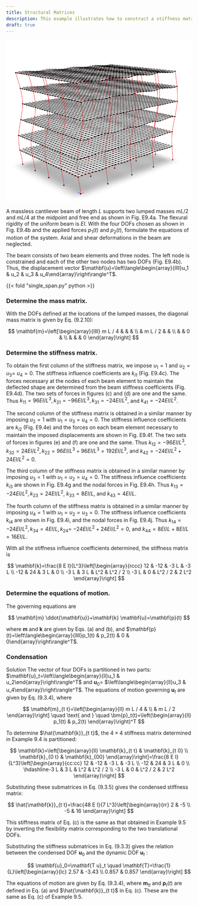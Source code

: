 ```yaml
---
title: Structural Matrices
description: This example illustrates how to construct a stiffness matrix from OpenSees
draft: true
---
```


![Cantilever beam with lumped mass](image.png)

A massless cantilever beam of length $L$ supports two lumped masses $m L / 2$ and $m L / 4$ at the midpoint and free end as shown in Fig. E9.4a. The flexural rigidity of the uniform beam is $E I$. With the four DOFs chosen as shown in Fig. E9.4b and the applied forces $p_1(t)$ and $p_2(t)$, formulate the equations of motion of the system. Axial and shear deformations in the beam are neglected.


The beam consists of two beam elements and three nodes. 
The left node is constrained and each of the other two nodes has two DOFs (Fig. E9.4b). 
Thus, the displacement vector $\mathbf{u}=\left\langle\begin{array}{llll}u_1 & u_2 & u_3 & u_4\end{array}\right\rangle^T$.

{{< fold "single_span.py" python >}}

### Determine the mass matrix. 

With the DOFs defined at the locations of the lumped masses, the diagonal mass matrix is given by Eq. (9.2.10):

$$
\mathbf{m}=\left[\begin{array}{llll}
m L / 4 & & & \\
& m L / 2 & & \\
& & 0 & \\
& & & 0
\end{array}\right]
$$

### Determine the stiffness matrix. 

To obtain the first column of the stiffness matrix, we impose $u_1=1$ and $u_2=u_3=$ $u_4=0$. The stiffness influence coefficients are $k_{i 1}$ (Fig. E9.4c). 
The forces necessary at the nodes of each beam element to maintain the deflected shape are determined from the beam stiffness coefficients (Fig. E9.4d). 
The two sets of forces in figures (c) and (d) are one and the same. 
Thus $k_{11}=96 E I / L^3, k_{21}=-96 E I / L^3, k_{31}=-24 E I / L^2$, and $k_{41}=-24 E I / L^2$.

The second column of the stiffness matrix is obtained in a similar manner by imposing $u_2=1$ with $u_1=u_3=u_4=0$. 
The stiffness influence coefficients are $k_{i 2}$ (Fig. E9.4e) and the forces on each beam element necessary to maintain the imposed displacements are shown in Fig. E9.4f. 
The two sets of forces in figures (e) and (f) are one and the same. 
Thus $k_{12}=-96 E I / L^3, k_{32}=24 E I / L^2, k_{22}=96 E I / L^3+96 E I / L^3=192 E I / L^3$, and $k_{42}=-24 E I / L^2+24 E I / L^2=0$.

The third column of the stiffness matrix is obtained in a similar manner by imposing $u_3=1$ with $u_1=u_2=u_4=0$. 
The stiffness influence coefficients $k_{i 3}$ are shown in Fig. E9.4g and the nodal forces in Fig. E9.4h. Thus $k_{13}=-24 E I / L^2, k_{23}=24 E I / L^2$, $k_{33}=8 E I / L$, and $k_{43}=4 E I / L$.

The fourth column of the stiffness matrix is obtained in a similar manner by imposing
$u_4=1$ with $u_1=u_2=u_3=0$. The stiffness influence coefficients $k_{i 4}$ are shown in Fig. E9.4i, and the nodal forces in Fig. E9.4j. Thus $k_{14}=-24 E I / L^2, k_{34}=4 E I / L, k_{24}=$ $-24 E I / L^2+24 E I / L^2=0$, and $k_{44}=8 E I / L+8 E I / L=16 E I / L$.

With all the stiffness influence coefficients determined, the stiffness matrix is

$$
\mathbf{k}=\frac{8 E I}{L^3}\left[\begin{array}{rccc}
12 & -12 & -3 L & -3 L \\
-12 & 24 & 3 L & 0 \\
-3 L & 3 L & L^2 & L^2 / 2 \\
-3 L & 0 & L^2 / 2 & 2 L^2
\end{array}\right]
$$

### Determine the equations of motion. 

The governing equations are

$$
\mathbf{m} \ddot{\mathbf{u}}+\mathbf{k} \mathbf{u}=\mathbf{p}(t)
$$

where $\mathbf{m}$ and $\mathbf{k}$ are given by Eqs. (a) and (b), and $\mathbf{p}(t)=\left\langle\begin{array}{llll}p_1(t) & p_2(t) & 0 & 0\end{array}\right\rangle^T$.

### Condensation

Solution The vector of four DOFs is partitioned in two parts: $\mathbf{u}_t=\left\langle\begin{array}{ll}u_1 & u_2\end{array}\right\rangle^T$ and $\mathbf{u}_0=$ $\left\langle\begin{array}{ll}u_3 & u_4\end{array}\right\rangle^T$. The equations of motion governing $\mathbf{u}_t$ are given by Eq. (9.3.4), where

$$
\mathbf{m}_{t t}=\left[\begin{array}{ll}
m L / 4 & \\
& m L / 2
\end{array}\right] 
\quad 
\text{ and }
\quad
\bm{p}_t(t)=\left(\begin{array}{ll}
p_1(t) & p_2(t)
\end{array}\right)^T
$$


To determine $\hat{\mathbf{k}}_{t t}$, the $4 \times 4$ stiffness matrix determined in Example 9.4 is partitioned:

$$
\mathbf{k}=\left[\begin{array}{ll}
\mathbf{k}_{t t} & \mathbf{k}_{t 0} \\
\mathbf{k}_{0 t} & \mathbf{k}_{00}
\end{array}\right]=\frac{8 E I}{L^3}\left[\begin{array}{cc:cc}
12 & -12 & -3 L & -3 L \\
-12 & 24 & 3 L & 0 \\
\hdashline-3 L & 3 L & L^2 & L^2 / 2 \\
-3 L & 0 & L^2 / 2 & 2 L^2
\end{array}\right]
$$


Substituting these submatrices in Eq. (9.3.5) gives the condensed stiffness matrix:

$$
\hat{\mathbf{k}}_{t t}=\frac{48 E I}{7 L^3}\left[\begin{array}{rr}
2 & -5 \\
-5 & 16
\end{array}\right]
$$


This stiffness matrix of Eq. (c) is the same as that obtained in Example 9.5 by inverting the flexibility matrix corresponding to the two translational DOFs.

Substituting the stiffness submatrices in Eq. (9.3.3) gives the relation between the condensed DOF $\mathbf{u}_0$ and the dynamic DOF $\mathbf{u}_t$ :

$$
\mathbf{u}_0=\mathbf{T u}_t \quad \mathbf{T}=\frac{1}{L}\left[\begin{array}{lc}
2.57 & -3.43 \\
0.857 & 0.857
\end{array}\right]
$$


The equations of motion are given by Eq. (9.3.4), where $\mathbf{m}_{t t}$ and $\mathbf{p}_t(t)$ are defined in Eq. (a) and $\hat{\mathbf{k}}_{t t}$ in Eq. (c). 
These are the same as Eq. (c) of Example 9.5.

